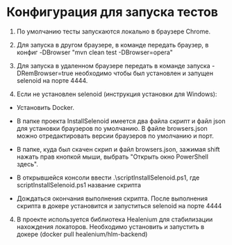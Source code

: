 # Конфигурация для запуска тестов

1. По умолчанию тесты запускаются локально в браузере Chrome.
   
2. Для запуска в другом браузере, в команде передать браузер, в конфиг -DBrowser "mvn clean test -DBrowser=opera"
   
3. Для запуска в удаленном браузере передать в команде запуска -DRemBrowser=true необходимо чтобы был установлен и запущен selenoid на порте 4444. 
   
4. Если не установлен selenoid (инструкция установки для Windows):
  * Установить Docker.
  * В папке проекта InstallSelenoid имеется два файла скрипт и файл json для установки браузеров по умолчанию. В файле
browsers.json можно отредактировать версии браузеров по умолчанию и порт.
    
 * В папке, куда был скачен скрип и файл browsers.json, зажимая shift нажать прав кнопкой мыши,
   выбрать "Открыть окно PowerShell здесь".
 
 * В открывшейся консоли ввести .\scriptInstallSelenoid.ps1, где scriptInstallSelenoid.ps1 название скрипта
 
 * Дождаться окончания выполнения скрипта. 
   После выполнения скрипта в докере установится и запуститься selenoid на порте 4444

4. В проекте используется библиотека Healenium для стабилизации нахождения локаторов. Необходимо установить и запустить
в докере (docker pull healenium/hlm-backend)